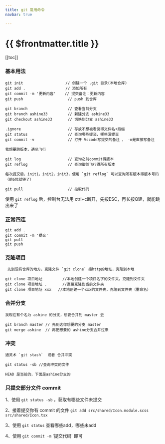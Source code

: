 ```yaml
---
title: git 常用命令
navbar: true

---
```


# {{ $frontmatter.title }}

[[toc]]

### 基本用法
```
git init                   // 创建一个 .git 目录(本地仓库)
git add .                  // 添加所有
git commit -m '更新内容'    // 提交备注：更新内容
git push                    // push 到仓库
  
git branch                  // 查看当前分支
git branch ashine33         // 新建分支 ashine33
git checkout ashine33       // 切换到分支 ashine33 

.ignore                     // 存放不想被看见得文件名+后缀
git status                  // 查询哪些提交，哪些没提交
git commit -v               // 打开 Vscode写提交的备注 ， -m是直接写备注

我想要跳版本，遇见飞行
  
git log                     // 查询之前commit得版本
git reflog                  // 查询御剑飞行得所有版本

每次提交后，init1，init2，init3，使用 `git reflog` 可以查询所有版本得版本号码（前6位就够了）
  
git pull                    // 拉取代码
```

使用 `git reflog` 后，控制台无法用 ctrl+c断开，先按ESC，再长按Q建，就能跳出来了

### 正常四连
```
git add .
git commit -m '提交'
git pull 
git push
```
### 克隆项目

     先到没有仓库的地方，克隆文件 `git clone` 接http的地址，克隆到本地 

```
git clone 项目地址         //本地创建一个项目名字的文件夹，克隆到文件夹
git clone 项目地址 .       //直接克隆到当前文件夹 
git clone 项目地址 xxx   //本地创建一个xxx的文件夹，克隆到文件夹（重命名）
```
### 合并分支


    我现在有个名为 ashine 的分支，想要合并到 master 去

```
git branch master // 先到达你想要的分支 master
git merge ashine  // 再把想要的 ashine分支合并过来
```
### 冲突

    通灵术 `git stash`  或者 合并冲突

```
git status -sb //查询冲突的文件
```
    HEAD 是当前的，下面是ashine分支的


### 只提交部分文件 commit


1、使用 `git status -sb` ，获取有哪些文件未提交

2、接着提交你有 commit 的文件   `git add src/shared/Icon.module.scss src/shared/Icon.tsx`

3、使用 `git status` 查看哪些add，哪些未add

4、使用 `git commit -m` '提交代码' 即可


